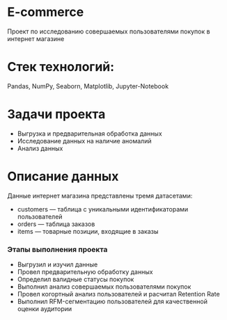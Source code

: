 # E-commerce
Проект по исследованию совершаемых пользователями покупок в интернет магазине

# Стек технологий:
Pandas, NumPy, Seaborn, Matplotlib, Jupyter-Notebook

# Задачи проекта
- Выгрузка и предварительная обработка данных
- Исследование данных на наличие аномалий
- Анализ данных

# Описание данных
Данные интернет магазина представлены тремя датасетами:
- customers — таблица с уникальными идентификаторами пользователей
- orders — таблица заказов
- items — товарные позиции, входящие в заказы

### Этапы выполнения проекта
- Выгрузил и изучил данные
- Провел предварительную обработку данных
- Определил валидные статусы покупок
- Выполнил анализ совершаемых пользователями покупок
- Провел когортный анализ пользователей и расчитал Retention Rate
- Выполнил RFM-сегментацию пользователей для качественной оценки аудитории


